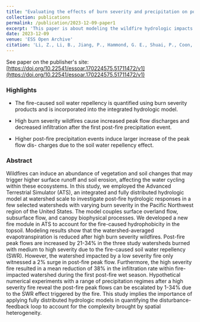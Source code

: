 ```yaml
---
title: "Evaluating the effects of burn severity and precipitation on post-fire watershed responses using distributed hydrologic models"
collection: publications
permalink: /publication/2023-12-09-paper1
excerpt: 'This paper is about modeling the wildfire hydrologic impacts to watersheds using the hydrologic model ATS'
date: 2023-12-09
venue: 'ESS Open Archive'
citation: 'Li, Z., Li, B., Jiang, P., Hammond, G. E., Shuai, P., Coon, E., & Chen, X. (2023). Evaluating the effects of burn severity and precipitation on post-fire watershed responses using distributed hydrologic models. Authorea Preprints. Authorea Preprints. doi: https://doi.org/10.22541/essoar.170224575.51711472/v1'
---
```


See paper on the publisher's site: [https://doi.org/10.22541/essoar.170224575.51711472/v1](https://doi.org/10.22541/essoar.170224575.51711472/v1)

### Highlights

* The fire-caused soil water repellency is quantified using burn severity products and is incorporated into the integrated hydrologic model.

* High burn severity wildfires cause increased peak flow discharges and decreased infiltration after the first post-fire precipitation event.

* Higher post-fire precipitation events induce larger increase of the peak flow dis- charges due to the soil water repellency effect.


### Abstract

Wildfires can induce an abundance of vegetation and soil changes that may trigger higher surface runoff and soil erosion, affecting the water cycling within these ecosystems. In this study, we employed the Advanced Terrestrial Simulator (ATS), an integrated and fully distributed hydrologic model at watershed scale to investigate post-fire hydrologic responses in a few selected watersheds with varying burn severity in the Pacific Northwest region of the United States. The model couples surface overland flow, subsurface flow, and canopy biophysical processes. We developed a new fire module in ATS to account for the fire-caused hydrophobicity in the topsoil. Modeling results show that the watershed-averaged evapotranspiration is reduced after high burn severity wildfires. Post-fire peak flows are increased by 21-34% in the three study watersheds burned with medium to high severity due to the fire-caused soil water repellency (SWR). However, the watershed impacted by a low severity fire only witnessed a 2% surge in post-fire peak flow. Furthermore, the high severity fire resulted in a mean reduction of 38% in the infiltration rate within fire-impacted watershed during the first post-fire wet season. Hypothetical numerical experiments with a range of precipitation regimes after a high severity fire reveal the post-fire peak flows can be escalated by 1-34% due to the SWR effect triggered by the fire. This study implies the importance of applying fully distributed hydrologic models in quantifying the disturbance-feedback loop to account for the complexity brought by spatial heterogeneity.

